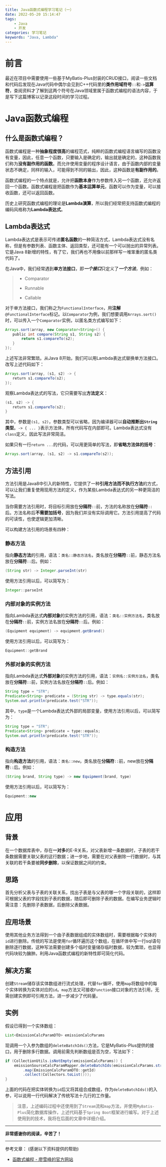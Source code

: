 ```yaml
---
title: Java函数式编程学习笔记（一）
date: 2022-05-20 15:14:47
tags:
    - Java
    - 开发
categories: 学习笔记
keywords: "Java, Lambda"
---
```

# 前言
最近在项目中需要使用一些基于MyBatis-Plus封装的CRUD接口，阅读一些文档和代码后发现在Java代码中偶尔会见到C++代码里的**类作用域符号**`::`和`->`**运算符**，查阅资料才了解到这两个符号在Java领域里属于函数式编程的语法内容，于是写下这篇博客以记录这段时间的学习过程。

# Java函数式编程
## 什么是函数式编程？
函数式编程是一种**抽象程度很高**的编程范式，纯粹的函数式编程语言编写的函数没有变量，因此，任意一个函数，只要输入是确定的，输出就是确定的，这种函数我们称为**没有副作用的函数**。而允许使用变量的程序设计语言，由于函数内部的变量状态不确定，同样的输入，可能得到不同的输出，因此，这种函数是**有副作用的**。

函数式编程的一个特点就是，允许把**函数本身**作为参数传入另一个函数，还允许返回一个函数。函数式编程是把函数作为**基本运算单元**，函数可以作为变量，可以接收函数，还可以返回函数。

历史上研究函数式编程的理论是**Lambda演算**，所以我们经常把支持函数式编程的编码风格称为**Lambda表达式**。

## Lambda表达式
Lambda表达式是表示可传递**匿名函数**的一种简洁方式，Lambda表达式没有名称，但是有参数列表、函数主体、返回类型，还可能有一个可以抛出的异常列表。它是Java 8新增的特性，有了它，我们再也不用像以前那样写一堆笨重的匿名类代码了。

在Java中，我们经常遇到**单方法接口**，即***一个接口***只定义了***一个方法***，例如：

> - Comparator
>
> - Runnable
>
> - Callable

对于单方法接口，我们称之为`FunctionalInterface`，用**注解**`@FunctionalInterface`标记。以`Comparator`为例，我们想要调用`Arrays.sort()`时，可以传入一个`Comparator`实例，以匿名类方式编写如下：

```java
Arrays.sort(array, new Comparator<String>() {
　　public int compare(String s1, String s2) {
　　    return s1.compareTo(s2);
　　}
});
```

上述写法非常繁琐。从Java 8开始，我们可以用Lambda表达式替换单方法接口。改写上述代码如下：

```java
Arrays.sort(array, (s1, s2) -> {
　　return s1.compareTo(s2);
});
```

观察Lambda表达式的写法，它只需要写出**方法定义**：

```java
(s1, s2) -> {
　　return s1.compareTo(s2);
}
```

其中，参数是`(s1, s2)`，参数类型可以省略，因为编译器可以**自动推断出`String`类型**。`-> { ... }`表示方法体，所有代码写在内部即可。Lambda表达式没有`class`定义，因此写法非常简洁。

如果只有一行`return ...`的代码，可以用更简单的写法，即**省略方法体的括号**：

```java
Arrays.sort(array, (s1, s2) -> s1.compareTo(s2));
```

## 方法引用
方法引用是Java8中引入的新特性，它提供了一种**引用方法而不执行方法**的方式，可以让我们重复使用现用方法的定义，作为某些Lambda表达式的另一种更简洁的写法。

当你需要方法引用时，将目标引用放在**分隔符**`::`前，方法的名称放在**分隔符**`::`后。方法名称后**不需要加括号**，因为我们并没有实际调用它。方法引用提高了代码的可读性，也使逻辑更加清晰。

可以构建方法引用的场景有四种：

### 静态方法
指向**静态方法**的引用，语法：`类名::静态方法名`，类名放在**分隔符**`::`前，静态方法名放在**分隔符**`::`后。例如：

```java
(String str) -> Integer.parseInt(str)
```

使用方法引用以后，可以简写为：

```java
Integer::parseInt
```

### 内部对象的实例方法
指向Lambda表达式**内部对象**的实例方法的引用，语法：`类名::实例方法名`，类名放在**分隔符**`::`前，实例方法名放在**分隔符**`::`后。例如：

```java
(Equipment equipment) -> equipment.getBrand()
```

使用方法引用以后，可以简写为：

```java
Equipment::getBrand
```

### 外部对象的实例方法
指向Lambda表达式**外部对象**的实例方法的引用，语法：`实例名::实例方法名`，类名放在**分隔符**`::`前，实例方法名放在**分隔符**`::`后。例如：

```java
String type = "STR";
Predicate<String> predicate = (String str) -> type.equals(str);
System.out.println(predicate.test("STR"));
```

其中，`type`是一个Lambda表达式外部的局部变量，使用方法引用以后，可以简写为：

```java
String type = "STR";
Predicate<String> predicate = type::equals;
System.out.println(predicate.test("STR"));
```

### 构造方法
指向**构造方法**的引用，语法：`类名::new`，类名放在**分隔符**`::`前，new放在**分隔符**`::`后。例如：

```java
(String brand, String type) -> new Equipment(brand, type)
```

使用方法引用以后，可以简写为：

```java
Equipment::new
```

# 应用
## 背景
在一个数据库表中，存在**一对多**的E-R关系，对父表新增一条数据时，子表的若干条数据需要关联父表的这行数据；进一步地，需要在对父表删除一行数据时，与其关联的若干条要被**同步删除**，以保证数据之间的约束。

## 思路
首先分析父表与子表的关联关系，找出子表是与父表的哪一个字段关联的，这样即可根据父表的字段找到子表的数据，随后即可删除子表的数据。在编写业务逻辑时需注意：先删除子表数据，后删除父表数据。

## 应用场景
使用其他业务方法得到一个由子表数据组成的实体数组时，需要根据每个实体的`id`进行删除。传统的写法是使用`for`循环遍历这个数组，在循环体中写一行sql语句删除逐行数据，这种写法需要创建多个临时变量储存临时数据，较为繁琐，也显得代码块较为臃肿。利用Java函数式编程的新特性即可简化代码。

## 解决方案
创建`Stream`储存该实体数组进行流式处理，代替`for`循环，使用`map`将数组中的每个实体转换为实体对应的`id`。`map`方法又可接收`Function`接口对象的方法引用，无需创建实例即可引用方法，进一步减少了代码量。

## 实例
假设已得到一个实体数组：
```java
List<EmissionCalcParamDTO> emissionCalcParams
```

现调用一个入参为数组的`deleteBatchIds()`方法，它是MyBatis-Plus提供的接口，用于删除多行数据。调用前需先判断数组是否为空，写法如下：

```java
if (CollectionUtils.isNotEmpty(emissionCalcParams)) {
    emissionSourceCalcParamMapper.deleteBatchIds(emissionCalcParams.stream()
        .map(EmissionCalcParamDTO::getId)
        .collect(Collectors.toList()));
}
```

上面的代码在把实体转换为`id`后又将其组合成数组，作为`deleteBatchIds()`的入参，可以说用一行代码解决了传统写法十几行的工作量。
> 注意，上述编码过程中还使用到了`Stream`流和`map`方法，并使用`MyBatis-Plus`简化数据库操作，上述代码基于`Spring Boot`框架进行编写。对于上述使用到的技术，我将在后面的文章中详细介绍。

---
**非常感谢你的阅读，辛苦了！**

---
参考文章： (感谢以下资料提供的帮助)
- [函数式编程 - 廖雪峰的官方网站](https://www.liaoxuefeng.com/wiki/1252599548343744/1255943847278976)
